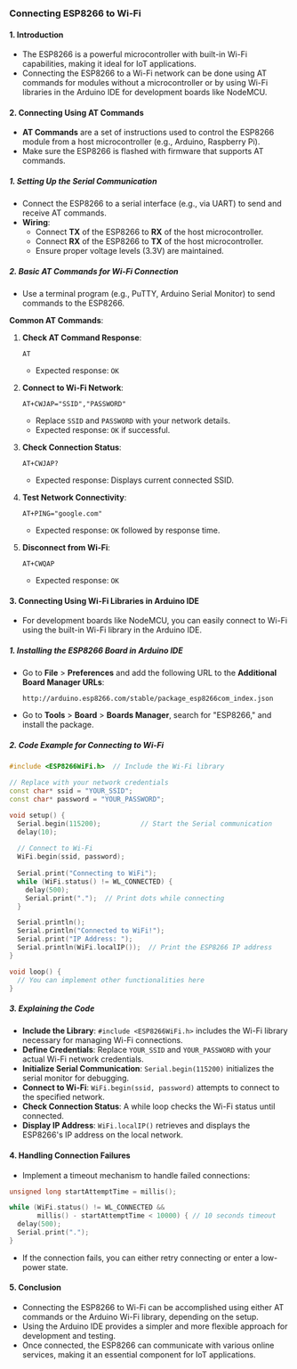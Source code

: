 ### **Connecting ESP8266 to Wi-Fi**

#### 1. **Introduction**
- The ESP8266 is a powerful microcontroller with built-in Wi-Fi capabilities, making it ideal for IoT applications.
- Connecting the ESP8266 to a Wi-Fi network can be done using AT commands for modules without a microcontroller or by using Wi-Fi libraries in the Arduino IDE for development boards like NodeMCU.

#### 2. **Connecting Using AT Commands**
- **AT Commands** are a set of instructions used to control the ESP8266 module from a host microcontroller (e.g., Arduino, Raspberry Pi).
- Make sure the ESP8266 is flashed with firmware that supports AT commands.

##### 1. **Setting Up the Serial Communication**
- Connect the ESP8266 to a serial interface (e.g., via UART) to send and receive AT commands.
- **Wiring**:
  - Connect **TX** of the ESP8266 to **RX** of the host microcontroller.
  - Connect **RX** of the ESP8266 to **TX** of the host microcontroller.
  - Ensure proper voltage levels (3.3V) are maintained.

##### 2. **Basic AT Commands for Wi-Fi Connection**
- Use a terminal program (e.g., PuTTY, Arduino Serial Monitor) to send commands to the ESP8266.
  
**Common AT Commands**:
1. **Check AT Command Response**:
   ```
   AT
   ```
   - Expected response: `OK`

2. **Connect to Wi-Fi Network**:
   ```
   AT+CWJAP="SSID","PASSWORD"
   ```
   - Replace `SSID` and `PASSWORD` with your network details.
   - Expected response: `OK` if successful.

3. **Check Connection Status**:
   ```
   AT+CWJAP?
   ```
   - Expected response: Displays current connected SSID.

4. **Test Network Connectivity**:
   ```
   AT+PING="google.com"
   ```
   - Expected response: `OK` followed by response time.

5. **Disconnect from Wi-Fi**:
   ```
   AT+CWQAP
   ```
   - Expected response: `OK`

#### 3. **Connecting Using Wi-Fi Libraries in Arduino IDE**
- For development boards like NodeMCU, you can easily connect to Wi-Fi using the built-in Wi-Fi library in the Arduino IDE.

##### 1. **Installing the ESP8266 Board in Arduino IDE**
- Go to **File** > **Preferences** and add the following URL to the **Additional Board Manager URLs**:
  ```
  http://arduino.esp8266.com/stable/package_esp8266com_index.json
  ```
- Go to **Tools** > **Board** > **Boards Manager**, search for "ESP8266," and install the package.

##### 2. **Code Example for Connecting to Wi-Fi**
```cpp
#include <ESP8266WiFi.h>  // Include the Wi-Fi library

// Replace with your network credentials
const char* ssid = "YOUR_SSID";
const char* password = "YOUR_PASSWORD";

void setup() {
  Serial.begin(115200);          // Start the Serial communication
  delay(10);
  
  // Connect to Wi-Fi
  WiFi.begin(ssid, password);
  
  Serial.print("Connecting to WiFi");
  while (WiFi.status() != WL_CONNECTED) {
    delay(500);
    Serial.print(".");  // Print dots while connecting
  }

  Serial.println();
  Serial.println("Connected to WiFi!");
  Serial.print("IP Address: ");
  Serial.println(WiFi.localIP());  // Print the ESP8266 IP address
}

void loop() {
  // You can implement other functionalities here
}
```

##### 3. **Explaining the Code**
- **Include the Library**: `#include <ESP8266WiFi.h>` includes the Wi-Fi library necessary for managing Wi-Fi connections.
- **Define Credentials**: Replace `YOUR_SSID` and `YOUR_PASSWORD` with your actual Wi-Fi network credentials.
- **Initialize Serial Communication**: `Serial.begin(115200)` initializes the serial monitor for debugging.
- **Connect to Wi-Fi**: `WiFi.begin(ssid, password)` attempts to connect to the specified network.
- **Check Connection Status**: A while loop checks the Wi-Fi status until connected.
- **Display IP Address**: `WiFi.localIP()` retrieves and displays the ESP8266's IP address on the local network.

#### 4. **Handling Connection Failures**
- Implement a timeout mechanism to handle failed connections:
```cpp
unsigned long startAttemptTime = millis();

while (WiFi.status() != WL_CONNECTED && 
       millis() - startAttemptTime < 10000) { // 10 seconds timeout
  delay(500);
  Serial.print(".");
}
```
- If the connection fails, you can either retry connecting or enter a low-power state.

#### 5. **Conclusion**
- Connecting the ESP8266 to Wi-Fi can be accomplished using either AT commands or the Arduino Wi-Fi library, depending on the setup.
- Using the Arduino IDE provides a simpler and more flexible approach for development and testing.
- Once connected, the ESP8266 can communicate with various online services, making it an essential component for IoT applications.
